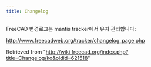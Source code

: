 ```yaml
---
title: Changelog
---
```

FreeCAD 변경로그는 mantis tracker에서 유지 관리합니다:

<http://www.freecadweb.org/tracker/changelog_page.php>

Retrieved from "<http://wiki.freecad.org/index.php?title=Changelog/ko&oldid=621518>"